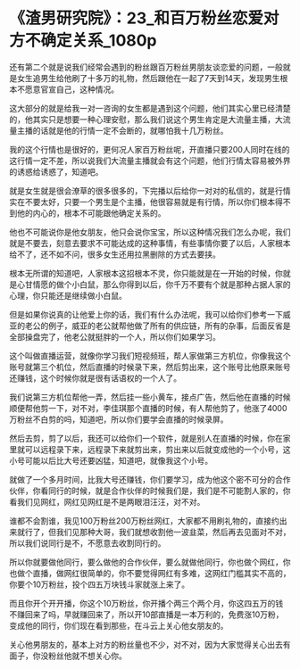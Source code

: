 # 《渣男研究院》：23_和百万粉丝恋爱对方不确定关系_1080p

还有第二个就是说我们经常会遇到的粉丝跟百万粉丝男朋友谈恋爱的问题，一般就是女生追男生给他刷了十多万的礼物，然后跟他在一起了7天到14天，发现男生根本不愿意官宣自己，这种情况。

这大部分的就是给我一对一咨询的女生都是遇到这个问题，他们其实心里已经清楚的，他其实只是想要一种心理安慰，那么我们说这个男生肯定是大流量主播，大流量主播的话就是他的行情一定不会断的，就哪怕我十几万粉丝。

我的这个行情也是很好的，更何况人家百万粉丝呢，开直播只要200人同时在线的这行情一定不差，所以说我们大流量主播就会有这个问题，他们行情太容易被外界的诱惑给诱惑了，知道吧。

就是女生就是很会潦草的很多很多的，下完播以后给你一对对的私信的，就是行情实在不要太好，只要一个男生是个主播，他很容易就是有行情，所以你们根本得不到他的内心的，根本不可能跟他确定关系的。

他也不可能说你是他女朋友，他只会说你宝宝，所以这种情况我们怎么办呢，我们就是不要去，刻意去要求不可能达成的这种事情，有些事情你要了以后，人家根本给不了，还不如不问，很多女生还用拉黑删除的方式去要挟。

根本无所谓的知道吧，人家根本这招根本不灵，你只能就是在一开始的时候，你就是心甘情愿的做个小白鼠，那么你得到以后，你千万不要有个就是那种占据人家的心理，你只能还是继续做小白鼠。

但是如果你说真的让他爱上你的话，我们有什么办法呢，我可以给你们参考一下威亚的老公的例子，威亚的老公就帮他做了所有的供应链，所有的杂事，后面反省是全部操盘完了，他老公就挺胖的一个人，所以你们如果学习。

这个叫做直播运营，就像你学习我们短视频班，帮人家做第三方机位，你像我这个账号就第三个机位，然后直播的时候录下来，然后剪出来，这个账号比他原来账号还赚钱，这个时候你就是很有话语权的一个人了。

我们说第三方机位帮他一弄，然后挂一些小黄车，接点广告，然后他在直播的时候顺便帮他剪一下，对不对，李佳琪那个直播的时候，有人帮他剪了，他涨了4000万粉丝不白剪的吗，知道吧，所以你们要学会直播的时候录屏。

然后去剪，剪了以后，我还可以给你们一个软件，就是别人在直播的时候，你在家里就可以远程录下来，远程录下来就剪出来，剪出来以后就变成他的一个小号，这小号可能以后比大号还要凶猛，知道吧，就像我这个小号。

就做了一个多月时间，比我大号还赚钱，你们要学习，成为他这个密不可分的合作伙伴，你看同行的时候，就是合作伙伴的时候我们是，我们是不可能割人家的，你看我们见网红，网红见网红是不是两眼泪汪汪，对不对。

谁都不会割谁，我见100万粉丝200万粉丝网红，大家都不用刷礼物的，直接约出来就行了，但我们见那种大哥，我们就想收割他一波韭菜，然后再去见面对不对，所以我们说同行是不，不愿意去收割同行的。

所以你就要做他同行，要么做他的合作伙伴，要么就做他同行，你也做个网红，你也做个直播，做网红很简单的，你不要觉得网红有多难，这网红门槛其实不高的，你要个10万粉丝，投个四五万块钱斗家就涨上来了。

而且你开个开开播，你这个10万粉丝，你开播个两三个两个月，你这四五万的钱不赚回来了吗，早就赚回来了，所以开10部直播是一本万利的，免费涨10万粉，变成他的同行，你们现在看到那些，在斗云上关心他女朋友的。

关心他男朋友的，基本上对方的粉丝量也不少，对不对，因为大家觉得关心出去有面子，你没粉丝他就不想关心你。